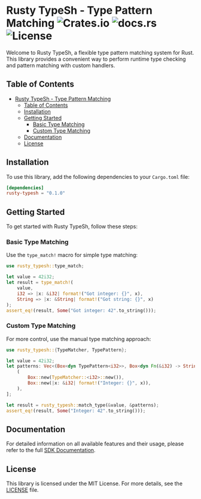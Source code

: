 # Rusty TypeSh - Type Pattern Matching ![Crates.io](https://img.shields.io/crates/v/rusty-typesh) ![docs.rs](https://img.shields.io/docsrs/rusty-typesh) ![License](https://img.shields.io/crates/l/rusty-typesh)

Welcome to Rusty TypeSh, a flexible type pattern matching system for Rust. This library provides a convenient way to perform runtime type checking and pattern matching with custom handlers.

## Table of Contents
- [Rusty TypeSh - Type Pattern Matching](#rusty-typesh---type-pattern-matching)
  - [Table of Contents](#table-of-contents)
  - [Installation](#installation)
  - [Getting Started](#getting-started)
    - [Basic Type Matching](#basic-type-matching)
    - [Custom Type Matching](#custom-type-matching)
  - [Documentation](#documentation)
  - [License](#license)

## Installation

To use this library, add the following dependencies to your `Cargo.toml` file:

```toml
[dependencies]
rusty-typesh = "0.1.0"
```

## Getting Started

To get started with Rusty TypeSh, follow these steps:

### Basic Type Matching

Use the `type_match!` macro for simple type matching:

```rust
use rusty_typesh::type_match;

let value = 42i32;
let result = type_match!(
    value,
    i32 => |x: &i32| format!("Got integer: {}", x),
    String => |x: &String| format!("Got string: {}", x)
);
assert_eq!(result, Some("Got integer: 42".to_string()));
```

### Custom Type Matching

For more control, use the manual type matching approach:

```rust
use rusty_typesh::{TypeMatcher, TypePattern};

let value = 42i32;
let patterns: Vec<(Box<dyn TypePattern<i32>>, Box<dyn Fn(&i32) -> String>)> = vec![
    (
        Box::new(TypeMatcher::<i32>::new()),
        Box::new(|x: &i32| format!("Integer: {}", x)),
    ),
];

let result = rusty_typesh::match_type(&value, &patterns);
assert_eq!(result, Some("Integer: 42".to_string()));
```

## Documentation

For detailed information on all available features and their usage, please refer to the full [SDK Documentation](https://pleaseful.github.io/rusty-typesh/).

## License

This library is licensed under the MIT License. For more details, see the [LICENSE](LICENSE.md) file.